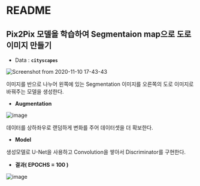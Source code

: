 # README

## Pix2Pix 모델을 학습하여 Segmentaion map으로 도로 이미지 만들기

- Data : **`cityscapes`**  

![Screenshot from 2020-11-10 17-43-43](https://user-images.githubusercontent.com/63500940/98650503-53932080-237c-11eb-8b31-ec728ba4918c.png)  

이미지를 반으로 나누어 왼쪽에 있는 Segmentation 이미지를 오른쪽의 도로 이미지로 바꿔주는 모델을 생성한다.

- **Augmentation**  

![image](https://user-images.githubusercontent.com/63500940/98650664-9228db00-237c-11eb-9d9c-15276aa537db.png)
  

데이터를 상하좌우로 랜덤하게 변화를 주어 데이터셋을 더 확보한다.

- **Model**

생성모델로 U-Net을 사용하고 Convolution을 쌓아서 Discriminator를 구현한다.

- **결과( EPOCHS = 100 )**  

![image](https://user-images.githubusercontent.com/63500940/98650833-c56b6a00-237c-11eb-9a3c-b418ec21f7fd.png)
